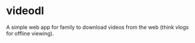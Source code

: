 # videodl
A simple web app for family to download videos from the web (think vlogs for offline viewing).

